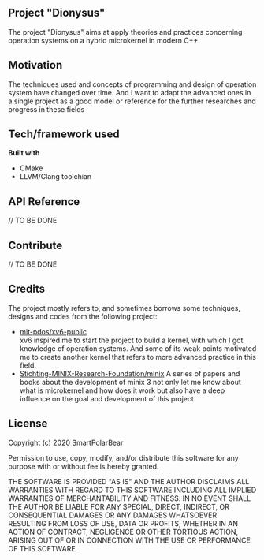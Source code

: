 ## Project "Dionysus"
The project "Dionysus" aims at apply theories and practices concerning operation systems on a hybrid microkernel in modern C++.

## Motivation

The techniques used and concepts of programming and design of operation system have changed over time. And I want to adapt the advanced ones in a single project as a good model or reference for the further researches and progress in these fields

## Tech/framework used
<b>Built with</b>
- CMake
- LLVM/Clang toolchian

## API Reference

// TO BE DONE

## Contribute

// TO BE DONE

## Credits
The project mostly refers to, and sometimes borrows some techniques, designs and codes from the following project:  
- [mit-pdos/xv6-public](https://github.com/mit-pdos/xv6-public)  
xv6 inspired me to start the project to build a kernel, with which I got knowledge of operation systems. And some of its  weak points motivated me to create another kernel that refers to more advanced practice in this field. 
- [Stichting-MINIX-Research-Foundation/minix](https://github.com/Stichting-MINIX-Research-Foundation/minix)
A series of papers and books about the development of minix 3 not only let me know about what is microkernel and how does it work but also have a deep influence on the goal and development of this project

## License
Copyright (c) 2020 SmartPolarBear

Permission to use, copy, modify, and/or distribute this software for any
purpose with or without fee is hereby granted.

THE SOFTWARE IS PROVIDED "AS IS" AND THE AUTHOR DISCLAIMS ALL WARRANTIES WITH
REGARD TO THIS SOFTWARE INCLUDING ALL IMPLIED WARRANTIES OF MERCHANTABILITY
AND FITNESS. IN NO EVENT SHALL THE AUTHOR BE LIABLE FOR ANY SPECIAL, DIRECT,
INDIRECT, OR CONSEQUENTIAL DAMAGES OR ANY DAMAGES WHATSOEVER RESULTING FROM
LOSS OF USE, DATA OR PROFITS, WHETHER IN AN ACTION OF CONTRACT, NEGLIGENCE OR
OTHER TORTIOUS ACTION, ARISING OUT OF OR IN CONNECTION WITH THE USE OR
PERFORMANCE OF THIS SOFTWARE.